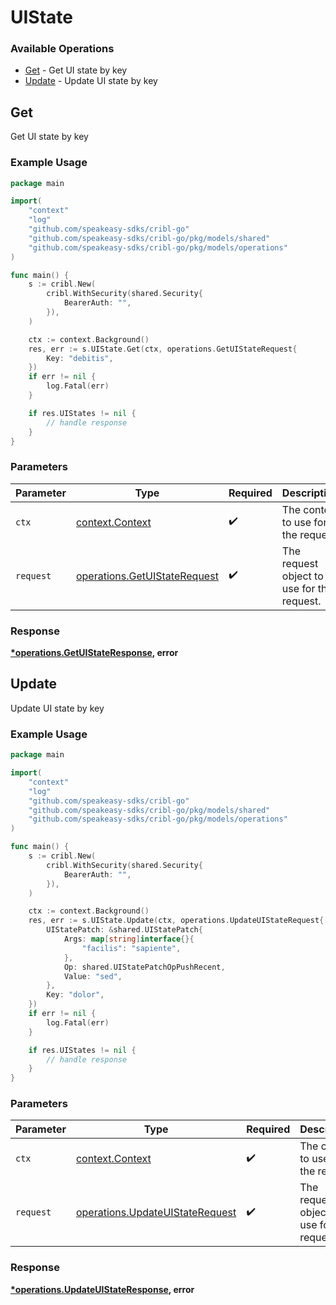 # UIState

### Available Operations

* [Get](#get) - Get UI state by key
* [Update](#update) - Update UI state by key

## Get

Get UI state by key

### Example Usage

```go
package main

import(
	"context"
	"log"
	"github.com/speakeasy-sdks/cribl-go"
	"github.com/speakeasy-sdks/cribl-go/pkg/models/shared"
	"github.com/speakeasy-sdks/cribl-go/pkg/models/operations"
)

func main() {
    s := cribl.New(
        cribl.WithSecurity(shared.Security{
            BearerAuth: "",
        }),
    )

    ctx := context.Background()
    res, err := s.UIState.Get(ctx, operations.GetUIStateRequest{
        Key: "debitis",
    })
    if err != nil {
        log.Fatal(err)
    }

    if res.UIStates != nil {
        // handle response
    }
}
```

### Parameters

| Parameter                                                                    | Type                                                                         | Required                                                                     | Description                                                                  |
| ---------------------------------------------------------------------------- | ---------------------------------------------------------------------------- | ---------------------------------------------------------------------------- | ---------------------------------------------------------------------------- |
| `ctx`                                                                        | [context.Context](https://pkg.go.dev/context#Context)                        | :heavy_check_mark:                                                           | The context to use for the request.                                          |
| `request`                                                                    | [operations.GetUIStateRequest](../../models/operations/getuistaterequest.md) | :heavy_check_mark:                                                           | The request object to use for the request.                                   |


### Response

**[*operations.GetUIStateResponse](../../models/operations/getuistateresponse.md), error**


## Update

Update UI state by key

### Example Usage

```go
package main

import(
	"context"
	"log"
	"github.com/speakeasy-sdks/cribl-go"
	"github.com/speakeasy-sdks/cribl-go/pkg/models/shared"
	"github.com/speakeasy-sdks/cribl-go/pkg/models/operations"
)

func main() {
    s := cribl.New(
        cribl.WithSecurity(shared.Security{
            BearerAuth: "",
        }),
    )

    ctx := context.Background()
    res, err := s.UIState.Update(ctx, operations.UpdateUIStateRequest{
        UIStatePatch: &shared.UIStatePatch{
            Args: map[string]interface{}{
                "facilis": "sapiente",
            },
            Op: shared.UIStatePatchOpPushRecent,
            Value: "sed",
        },
        Key: "dolor",
    })
    if err != nil {
        log.Fatal(err)
    }

    if res.UIStates != nil {
        // handle response
    }
}
```

### Parameters

| Parameter                                                                          | Type                                                                               | Required                                                                           | Description                                                                        |
| ---------------------------------------------------------------------------------- | ---------------------------------------------------------------------------------- | ---------------------------------------------------------------------------------- | ---------------------------------------------------------------------------------- |
| `ctx`                                                                              | [context.Context](https://pkg.go.dev/context#Context)                              | :heavy_check_mark:                                                                 | The context to use for the request.                                                |
| `request`                                                                          | [operations.UpdateUIStateRequest](../../models/operations/updateuistaterequest.md) | :heavy_check_mark:                                                                 | The request object to use for the request.                                         |


### Response

**[*operations.UpdateUIStateResponse](../../models/operations/updateuistateresponse.md), error**

